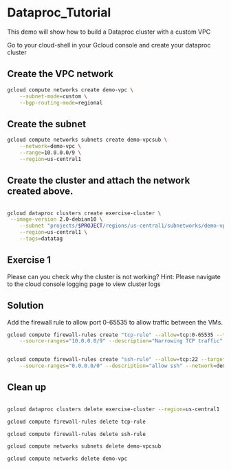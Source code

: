 # Dataproc_Tutorial


This demo will show how to build a Dataproc cluster with a custom VPC

Go to your cloud-shell in your Gcloud console and create your dataproc cluster

## Create the VPC network

```sh
gcloud compute networks create demo-vpc \
    --subnet-mode=custom \
    --bgp-routing-mode=regional 
```

## Create the subnet


```sh
gcloud compute networks subnets create demo-vpcsub \
    --network=demo-vpc \
    --range=10.0.0.0/9 \
    --region=us-central1

```
## Create the cluster and attach the network created above.

```sh

gcloud dataproc clusters create exercise-cluster \
 --image-version 2.0-debian10 \
    --subnet "projects/$PROJECT/regions/us-central1/subnetworks/demo-vpcsub" \
    --region=us-central1 \
    --tags=datatag

```


## Exercise 1

Please can you check why the cluster is not working? 
Hint: Please navigate to the cloud console logging page to view cluster logs

## Solution

Add the firewall rule to allow port 0-65535 to allow traffic between the VMs.

```sh
gcloud compute firewall-rules create "tcp-rule" --allow=tcp:0-65535 --target-tags=datatag \
    --source-ranges="10.0.0.0/9" --description="Narrowing TCP traffic" --network=demo-vpc


gcloud compute firewall-rules create "ssh-rule" --allow=tcp:22 --target-tags=datatag \
    --source-ranges="0.0.0.0/0" --description="allow ssh" --network=demo-vpc


```

## Clean up

```sh

gcloud dataproc clusters delete exercise-cluster --region=us-central1

gcloud compute firewall-rules delete tcp-rule

gcloud compute firewall-rules delete ssh-rule

gcloud compute networks subnets delete demo-vpcsub

gcloud compute networks delete demo-vpc 

```
